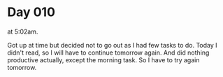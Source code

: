 # Day 010

at 5:02am.

Got up at time but decided not to go out as I had few tasks to do.
Today I didn't read, so I will have to continue tomorrow again. And did nothing productive actually, except the morning task. 
So I have to try again tomorrow. 
